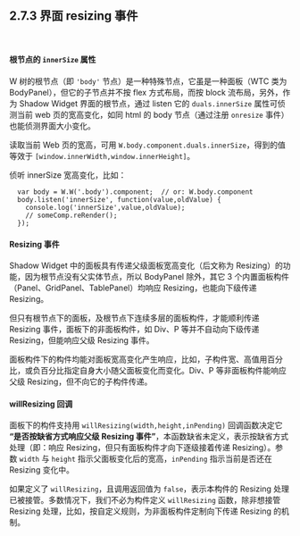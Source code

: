 2.7.3 界面 resizing 事件
---------------------

&nbsp;

#### 根节点的 `innerSize` 属性

W 树的根节点（即 `'body'` 节点）是一种特殊节点，它虽是一种面板（WTC 类为 BodyPanel），但它的子节点并不按 flex 方式布局，而按 block 流布局，另外，作为 Shadow Widget 界面的根节点，通过 listen 它的 `duals.innerSize` 属性可侦测当前 web 页的宽高变化，如同 html 的 body 节点（通过注册  `onresize` 事件）也能侦测界面大小变化。

读取当前 Web 页的宽高，可用 `W.body.component.duals.innerSize`，得到的值等效于 `[window.innerWidth,window.innerHeight]`。

侦听 innerSize 宽高变化，比如：

```
  var body = W.W('.body').component;  // or: W.body.component
  body.listen('innerSize', function(value,oldValue) {
    console.log('innerSize',value,oldValue);
    // someComp.reRender();
  });
```

#### Resizing 事件

Shadow Widget 中的面板具有传递父级面板宽高变化（后文称为 Resizing）的功能，因为根节点没有父实体节点，所以 BodyPanel 除外，其它 3 个内置面板构件（Panel、GridPanel、TablePanel）均响应 Resizing，也能向下级传递 Resizing。

但只有根节点下的面板，及根节点下连续多层的面板构件，才能顺利传递 Resizing 事件，面板下的非面板构件，如 Div、P 等并不自动向下级传递 Resizing，但能响应父级 Resizing 事件。

面板构件下的构件均能对面板宽高变化产生响应，比如，子构件宽、高值用百分比，或负百分比指定自身大小随父面板变化而变化。Div、P 等非面板构件能响应父级 Resizing，但不向它的子构件传递。

#### willResizing 回调

面板下的构件支持用 `willResizing(width,height,inPending)` 回调函数决定它 **“是否按缺省方式响应父级 Resizing 事件”**，本函数缺省未定义，表示按缺省方式处理（即：响应 Resizing，但只有面板构件才向下逐级接着传递 Resizing）。参数 `width` 与 `height` 指示父面板变化后的宽高，`inPending` 指示当前是否还在 Resizing 变化中。

如果定义了 `willResizing`，且调用返回值为 `false`，表示本构件的 Resizing 处理已被接管。多数情况下，我们不必为构件定义 `willResizing` 函数，除非想接管 Resizing 处理，比如，按自定义规则，为非面板构件定制向下传递 Resizing 的机制。

&nbsp;
